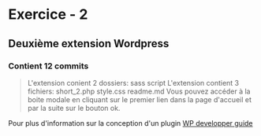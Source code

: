 # Exercice - 2
## Deuxième extension Wordpress
### Contient 12 commits


> L'extension conient 2 dossiers:
sass
script
> L'extension contient 3 fichiers:
short_2.php
style.css
readme.md
> Vous pouvez accéder à la boite modale en cliquant sur le premier lien dans la page d'accueil et par la suite sur le bouton ok.


Pour plus d'information sur la conception d'un plugin
[WP developper guide](https://wordpress.org/plugins/)